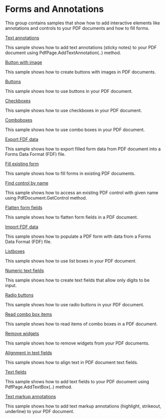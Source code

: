# Forms and Annotations
This group contains samples that show how to add interactive elements like annotations and controls to your PDF documents and how to fill forms.

[Text annotations](/Samples/Forms%20and%20Annotations/Annotations)

This sample shows how to add text annotations (sticky notes) to your PDF document using PdfPage.AddTextAnnotation(..) method.

[Button with image](/Samples/Forms%20and%20Annotations/ButtonImage)

This sample shows how to create buttons with images in PDF documents.

[Buttons](/Samples/Forms%20and%20Annotations/Buttons)

This sample shows how to use buttons in your PDF document.

[Checkboxes](/Samples/Forms%20and%20Annotations/Checkboxes)

This sample shows how to use checkboxes in your PDF document.

[Comboboxes](/Samples/Forms%20and%20Annotations/Comboboxes)

This sample shows how to use combo boxes in your PDF document.

[Export FDF data](/Samples/Forms%20and%20Annotations/ExportFdfData)

This sample shows how to export filled form data from PDF document into a Forms Data Format (FDF) file.

[Fill existing form](/Samples/Forms%20and%20Annotations/FillForm)

This sample shows how to fill forms in existing PDF documents.

[Find control by name](/Samples/Forms%20and%20Annotations/FindControlByName)

This sample shows how to access an existing PDF control with given name using PdfDocument.GetControl method.

[Flatten form fields](/Samples/Forms%20and%20Annotations/FlattenFormFields)

This sample shows how to flatten form fields in a PDF document.

[Import FDF data](/Samples/Forms%20and%20Annotations/ImportFdfData)

This sample shows how to populate a PDF form with data from a Forms Data Format (FDF) file.

[Listboxes](/Samples/Forms%20and%20Annotations/Listboxes)

This sample shows how to use list boxes in your PDF document.

[Numeric text fields](/Samples/Forms%20and%20Annotations/NumericTextField)

This sample shows how to create text fields that allow only digits to be input.

[Radio buttons](/Samples/Forms%20and%20Annotations/RadioButtons)

This sample shows how to use radio buttons in your PDF document.

[Read combo box items](/Samples/Forms%20and%20Annotations/ReadComboBoxItems)

This sample shows how to read items of combo boxes in a PDF document.

[Remove widgets](/Samples/Forms%20and%20Annotations/RemoveWidgets)

This sample shows how to remove widgets from your PDF documents.

[Alignment in text fields](/Samples/Forms%20and%20Annotations/TextFieldAlignment)

This sample shows how to align text in PDF document text fields.

[Text fields](/Samples/Forms%20and%20Annotations/TextFields)

This sample shows how to add text fields to your PDF document using PdfPage.AddTextBox(..) method.

[Text markup annotations](/Samples/Forms%20and%20Annotations/TextMarkupAnnotations)

This sample shows how to add text markup annotations (highlight, strikeout, underline) to your PDF document.
